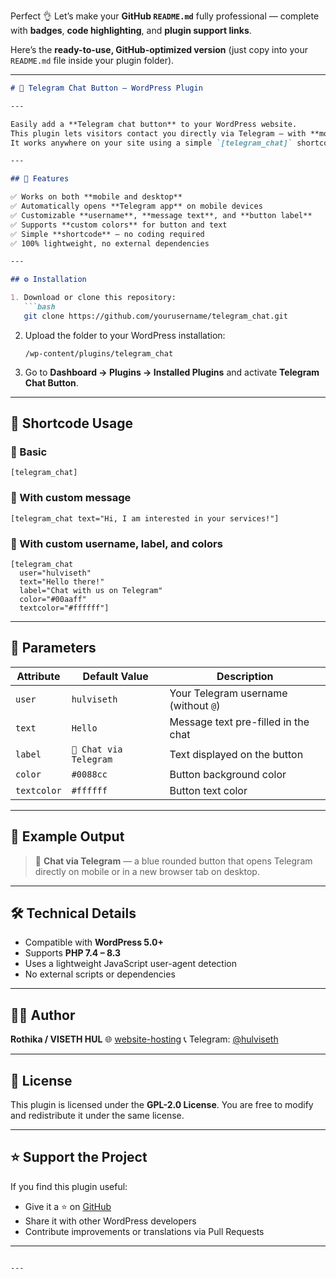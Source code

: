Perfect 👌 Let’s make your **GitHub `README.md`** fully professional — complete with **badges**, **code highlighting**, and **plugin support links**.

Here’s the **ready-to-use, GitHub-optimized version** (just copy into your `README.md` file inside your plugin folder).

---

````markdown
# 💬 Telegram Chat Button – WordPress Plugin

---

Easily add a **Telegram chat button** to your WordPress website.  
This plugin lets visitors contact you directly via Telegram — with **mobile app or desktop browser auto-detection**.  
It works anywhere on your site using a simple `[telegram_chat]` shortcode.

---

## 🚀 Features

✅ Works on both **mobile and desktop**  
✅ Automatically opens **Telegram app** on mobile devices  
✅ Customizable **username**, **message text**, and **button label**  
✅ Supports **custom colors** for button and text  
✅ Simple **shortcode** – no coding required  
✅ 100% lightweight, no external dependencies  

---

## ⚙️ Installation

1. Download or clone this repository:
   ```bash
   git clone https://github.com/yourusername/telegram_chat.git
````

2. Upload the folder to your WordPress installation:

   ```
   /wp-content/plugins/telegram_chat
   ```

3. Go to **Dashboard → Plugins → Installed Plugins**
   and activate **Telegram Chat Button**.

---

## 🧠 Shortcode Usage

### 🔹 Basic

```plaintext
[telegram_chat]
```

### 🔹 With custom message

```plaintext
[telegram_chat text="Hi, I am interested in your services!"]
```

### 🔹 With custom username, label, and colors

```plaintext
[telegram_chat 
  user="hulviseth" 
  text="Hello there!" 
  label="Chat with us on Telegram" 
  color="#00aaff" 
  textcolor="#ffffff"]
```

---

## 🧩 Parameters

| Attribute   | Default Value          | Description                          |
| ----------- | ---------------------- | ------------------------------------ |
| `user`      | `hulviseth`            | Your Telegram username (without `@`) |
| `text`      | `Hello`                | Message text pre-filled in the chat  |
| `label`     | `💬 Chat via Telegram` | Text displayed on the button         |
| `color`     | `#0088cc`              | Button background color              |
| `textcolor` | `#ffffff`              | Button text color                    |

---

## 💬 Example Output

> 💬 **Chat via Telegram** — a blue rounded button that opens Telegram directly on mobile or in a new browser tab on desktop.

---

## 🛠️ Technical Details

* Compatible with **WordPress 5.0+**
* Supports **PHP 7.4 – 8.3**
* Uses a lightweight JavaScript user-agent detection
* No external scripts or dependencies

---

## 🧑‍💻 Author

**Rothika / VISETH HUL**
🌐 [website-hosting](https://hostinger22.duoservers.com/)
📞 Telegram: [@hulviseth](https://t.me/hulviseth)

---

## 📄 License

This plugin is licensed under the **GPL-2.0 License**.
You are free to modify and redistribute it under the same license.

---

## ⭐ Support the Project

If you find this plugin useful:

* Give it a ⭐ on [GitHub](https://github.com/visethhul/telegram_chat)
* Share it with other WordPress developers
* Contribute improvements or translations via Pull Requests

---

```

---


